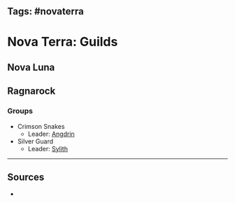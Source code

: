 Tags: #novaterra
---
# Nova Terra: Guilds

## Nova Luna

## Ragnarock

### Groups

- Crimson Snakes
    - Leader: [Angdrin](Angdrin.md)
- Silver Guard
    - Leader: [Sylith](Sylith.md)

---
## Sources
- 
